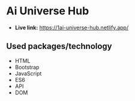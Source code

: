 # Ai Universe Hub
* **Live link:** https://1ai-universe-hub.netlify.app/
## Used packages/technology
* HTML
* Bootstrap
* JavaScript
* ES6
* API
* DOM
